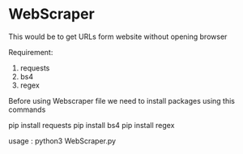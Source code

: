 # WebScraper
This would be to get URLs form website without opening browser

Requirement:
  1. requests
  2. bs4
  3. regex

Before using Webscraper file we need to install packages using this commands

pip install requests
pip install bs4
pip install regex

usage : python3 WebScraper.py

